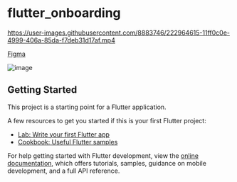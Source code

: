 # flutter_onboarding

https://user-images.githubusercontent.com/8883746/222964615-11ff0c0e-4999-406a-85da-f7deb31d17af.mp4

[Figma](https://www.figma.com/file/ItXtZ5mU0O4zHOceapVPSf/Onboarding-Food?node-id=0%3A1&t=3YZhVhWrWgZb2ggj-0)

![image](https://user-images.githubusercontent.com/8883746/222965968-e110f8ee-3679-4112-8d1c-644df55e7742.png)


## Getting Started

This project is a starting point for a Flutter application.

A few resources to get you started if this is your first Flutter project:

- [Lab: Write your first Flutter app](https://docs.flutter.dev/get-started/codelab)
- [Cookbook: Useful Flutter samples](https://docs.flutter.dev/cookbook)

For help getting started with Flutter development, view the
[online documentation](https://docs.flutter.dev/), which offers tutorials,
samples, guidance on mobile development, and a full API reference.






